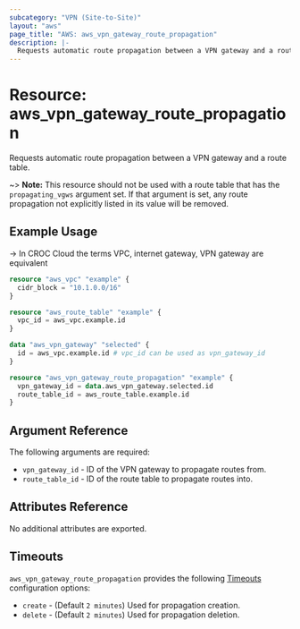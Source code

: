 ```yaml
---
subcategory: "VPN (Site-to-Site)"
layout: "aws"
page_title: "AWS: aws_vpn_gateway_route_propagation"
description: |-
  Requests automatic route propagation between a VPN gateway and a route table.
---
```


# Resource: aws_vpn_gateway_route_propagation

Requests automatic route propagation between a VPN gateway and a route table.

~> **Note:** This resource should not be used with a route table that has
the `propagating_vgws` argument set. If that argument is set, any route
propagation not explicitly listed in its value will be removed.

## Example Usage

-> In CROC Cloud the terms VPC, internet gateway, VPN gateway are equivalent

```terraform
resource "aws_vpc" "example" {
  cidr_block = "10.1.0.0/16"
}

resource "aws_route_table" "example" {
  vpc_id = aws_vpc.example.id
}

data "aws_vpn_gateway" "selected" {
  id = aws_vpc.example.id # vpc_id can be used as vpn_gateway_id
}

resource "aws_vpn_gateway_route_propagation" "example" {
  vpn_gateway_id = data.aws_vpn_gateway.selected.id
  route_table_id = aws_route_table.example.id
}
```

## Argument Reference

The following arguments are required:

* `vpn_gateway_id` - ID of the VPN gateway to propagate routes from.
* `route_table_id` - ID of the route table to propagate routes into.

## Attributes Reference

No additional attributes are exported.

## Timeouts

`aws_vpn_gateway_route_propagation` provides the following [Timeouts](https://www.terraform.io/docs/configuration/blocks/resources/syntax.html#operation-timeouts) configuration options:

- `create` - (Default `2 minutes`) Used for propagation creation.
- `delete` - (Default `2 minutes`) Used for propagation deletion.

